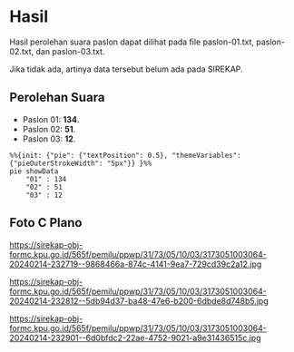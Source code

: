 # Hasil

Hasil perolehan suara paslon dapat dilihat pada file paslon-01.txt, paslon-02.txt, dan paslon-03.txt.

Jika tidak ada, artinya data tersebut belum ada pada SIREKAP.

## Perolehan Suara

 * Paslon 01: **134**.
 * Paslon 02: **51**.
 * Paslon 03: **12**.

```mermaid
%%{init: {"pie": {"textPosition": 0.5}, "themeVariables": {"pieOuterStrokeWidth": "5px"}} }%%
pie showData
    "01" : 134
    "02" : 51
    "03" : 12
```
## Foto C Plano

https://sirekap-obj-formc.kpu.go.id/565f/pemilu/ppwp/31/73/05/10/03/3173051003064-20240214-232719--9868466a-874c-4141-9ea7-729cd39c2a12.jpg

https://sirekap-obj-formc.kpu.go.id/565f/pemilu/ppwp/31/73/05/10/03/3173051003064-20240214-232812--5db94d37-ba48-47e6-b200-6dbde8d748b5.jpg

https://sirekap-obj-formc.kpu.go.id/565f/pemilu/ppwp/31/73/05/10/03/3173051003064-20240214-232901--6d0bfdc2-22ae-4752-9021-a9e31436515c.jpg
